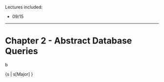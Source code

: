 <!-- set notation symbols:
  -- ∈ ∉ ∃ ∀
  -->

Lectures included:
- 09/15

---

# Chapter 2 - Abstract Database Queries

b

{s | s[Major] }
